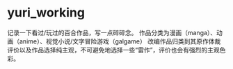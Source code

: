 # yuri_working
记录一下看过/玩过的百合作品，写一点碎碎念。
<dr>
作品分类为漫画（manga）、动画（anime）、视觉小说/文字冒险游戏（galgame）
改编作品归类到其原作体裁
<dr>
评价以及作品选择纯主观，不可避免地选择一些“雷作”，评价也会有强烈的主观色彩。